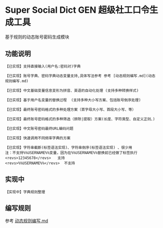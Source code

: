 # Super Social Dict GEN 超级社工口令生成工具  

基于规则的动态账号密码生成模块

## 功能说明

```
【已实现】支持直接输入(用户名:密码对)字典

【已实现】账号字典、密码字典动态变量支持,具体写法参考 参考 [动态规则编写.md](动态规则编写.md) 

【已实现】中文基础变量信息变形为拼音、英语的自动化处理 (支持多种转换样式)

【已实现】基于用户名变量的替换过程  (支持多种大小写方案、包括账号倒序处理)

【已实现】最终账号密码格式的多种处理方案（首字母大小写、首段大小写、等）

【已实现】最终账号密码格式的多种筛选（排除|提取）方案(长度、字符类型、自定义正则、)

【已实现】中文账号密码最终URL编码问题

【已实现】快速调用不同频率字典的方案

【已实现】字符串截断(标签语法实现)、字符串倒序(标签语法实现) 、很少用
注：不支持%%USERNAME%%变量，因为在%%USERNAME%%替换前已经做了标签执行
<revs>12345678</revs>   支持
<revs>%%USERNAME%%</revs>  不支持

```


## 实现中

```
【实现中】字典规则整理
```

## 编写规则

参考 [动态规则编写.md](动态规则编写.md)

